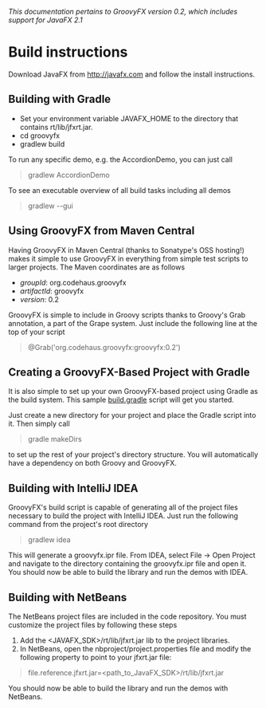 _This documentation pertains to GroovyFX version 0.2, which includes support for JavaFX 2.1_

Build instructions
==================
Download JavaFX from http://javafx.com and follow the install instructions.

Building with Gradle
--------------------
* Set your environment variable JAVAFX_HOME to the directory that contains rt/lib/jfxrt.jar.
* cd groovyfx
* gradlew build

To run any specific demo, e.g. the AccordionDemo, you can just call
> gradlew AccordionDemo

To see an executable overview of all build tasks including all demos
> gradlew --gui

Using GroovyFX from Maven Central
------------------------------

Having GroovyFX in Maven Central (thanks to Sonatype's OSS hosting!) makes it simple to use GroovyFX in 
everything from simple test scripts to larger projects.  The Maven coordinates are as follows

* _groupId_: org.codehaus.groovyfx
* _artifactId_: groovyfx
* _version_: 0.2

GroovyFX is simple to include in Groovy scripts thanks to Groovy's Grab annotation, a part of the Grape 
system.  Just include the following line at the top of your script


> @Grab('org.codehaus.groovyfx:groovyfx:0.2')

Creating a GroovyFX-Based Project with Gradle
---------------------------------------

It is also simple to set up your own GroovyFX-based project using Gradle as the build system.  This sample [build.gradle](https://gist.github.com/2712927) script will get you started.

Just create a new directory for your project and place the Gradle script into it.  Then simply call

> gradle makeDirs

to set up the rest of your project's directory structure.  You will automatically have a dependency on both Groovy and GroovyFX.

Building with IntelliJ IDEA
--------------------

GroovyFX's build script is capable of generating all of the project files necessary to build the project with IntelliJ IDEA.  Just run the following command from the project's root directory

> gradlew idea

This will generate a groovyfx.ipr file.  From IDEA, select File -> Open Project and navigate to the directory containing the groovyfx.ipr file and open it.  You should now be able to build the library and run the demos with IDEA.

Building with NetBeans
-------------------

The NetBeans project files are included in the code repository.  You must customize the project files by following these steps

1. Add the <JAVAFX_SDK>/rt/lib/jfxrt.jar lib to the project libraries.
2. In NetBeans, open the nbproject/project.properties file and modify the following property to point to your jfxrt.jar file:

> file.reference.jfxrt.jar=<path_to_JavaFX_SDK>/rt/lib/jfxrt.jar

You should now be able to build the library and run the demos with NetBeans.
